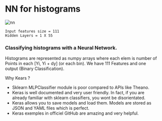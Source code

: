 # NN for histograms


![nn](https://user-images.githubusercontent.com/21022345/29356110-749fed92-8273-11e7-8a9e-1ab0592180c2.png)


	Input features size = 111
	Hidden Layers = 1 X 55

### Classifying histograms with a Neural Network.  

Histograms are represented as numpy arrays where each elem is number of Points in each [Yi, Yi + dy] (or each bin). We have 111 Features and one output (Binary Classification).


Why Kears ? 
* Sklearn MLPClassifier module is poor compared to APIs like Theano. 
* Keras is well documented and very user friendly. In fact, if you are already familiar with sklearn classifiers, you wont be disorientated.
* Keras allows you to save models and load them. Models are stored as JSON and YAML files which is perfect. 
* Keras exemples in officiel GitHub are amazing and very helpful. 




